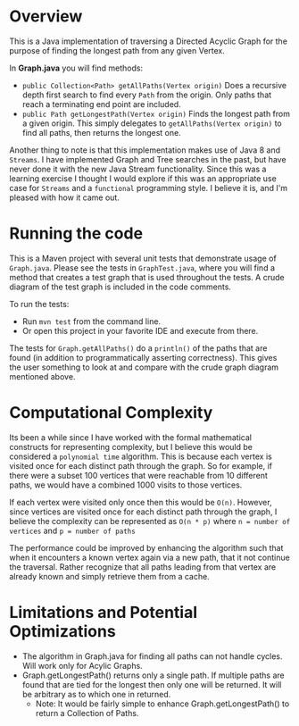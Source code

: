 # Overview

This is a Java implementation of traversing a Directed Acyclic Graph for the purpose of finding the longest path from any given Vertex. 

In **Graph.java** you will find methods:

* `public Collection<Path> getAllPaths(Vertex origin)` Does a recursive depth first search to find every `Path` from the origin. Only paths that reach a terminating end point are included.   
* `public Path getLongestPath(Vertex origin)` Finds the longest path from a given origin. This simply delegates to `getAllPaths(Vertex origin)` to find all paths, then returns the longest one.

Another thing to note is that this implementation makes use of Java 8 and `Streams`. I have implemented Graph and Tree searches in the past, but have never done it with the new Java Stream functionality. Since this was a learning exercise I thought I would explore if this was an appropriate use case for `Streams` and a `functional` programming style. I believe it is, and I'm pleased with how it came out.  

# Running the code

This is a Maven project with several unit tests that demonstrate usage of `Graph.java`. Please see the tests in `GraphTest.java`, 
where you will find a method that creates a test graph that is used throughout the tests. A crude diagram of the test graph is 
included in the code comments.

To run the tests:
*  Run `mvn test` from the command line.
*  Or open this project in your favorite IDE and execute from there.

The tests for `Graph.getAllPaths()` do a `println()` of the paths that are found (in addition to programmatically asserting correctness). This gives the user something to look at and compare with the crude graph diagram mentioned above. 

# Computational Complexity

Its been a while since I have worked with the formal mathematical constructs for representing complexity, but I believe this would be considered a `polynomial time` algorithm. This is because each vertex is visited once for each distinct path through the graph. So for example, if there were a subset 100 vertices that were reachable from 10 different paths, we would have a combined 1000 visits to those vertices.  

If each vertex were visited only once then this would be `O(n)`. However, since vertices are visited once for each distinct path through the graph, I believe the complexity can be represented as `O(n * p)` where `n = number of vertices` and `p = number of paths` 

The performance could be improved by enhancing the algorithm such that when it encounters a known vertex again via a new path, that it not continue the traversal. Rather recognize that all paths leading from that vertex are already known and simply retrieve them from a cache. 

# Limitations and Potential Optimizations

* The algorithm in Graph.java for finding all paths can not handle cycles. Will work only for Acylic Graphs.
* Graph.getLongestPath() returns only a single path. If multiple paths are found that are tied for the longest then only one will be returned. It will be arbitrary as to which one in returned.
  * Note: It would be fairly simple to enhance Graph.getLongestPath() to return a Collection of Paths. 

